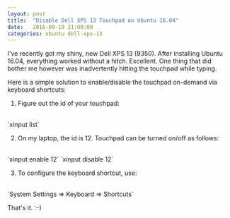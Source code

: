 ```yaml
--- 
layout: post 
title:  "Disable Dell XPS 13 Touchpad on Ubuntu 16.04"
date:   2016-09-10 21:00:00
categories: ubuntu dell-xps-13 
---
```


I've recently got my shiny, new Dell XPS 13 (9350). After installing Ubuntu 16.04,
everything worked without a hitch. Excellent. One thing that did bother me
however was inadvertently hitting the touchpad while typing.

Here is a simple solution to enable/disable the
touchpad on-demand via keyboard shortcuts:

1. Figure out the id of your touchpad:
  <br /> 
  `xinput list`

2. On my laptop, the id is 12. Touchpad can be turned on/off as follows:
  <br /> 
  `xinput enable 12`
  `xinput disable 12`

3. To configure the keyboard shortcut, use:
  <br /> 
  `System Settings => Keyboard => Shortcuts`


That's it. :-)



